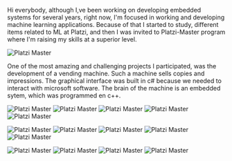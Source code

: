 Hi everybody, although I,ve been working on developing embedded systems for several years, right now, I'm focused
in working and developing machine learning applications. Because of that I started to study, different items related to ML at Platzi, and 
then I was invited to Platzi-Master program where I'm raising  my skills at a superior level.


![Platzi Master](https://img.shields.io/badge/Platzi%20Master-C8-95ca3e)

One of the most amazing and challenging projects I participated, was the development of a vending  machine. Such a machine sells copies and impressions. The graphical interface was built in c# because we needed to interact with microsoft software. The brain of the machine is an embedded  sytem, which was programmed en c++. 

![Platzi Master](https://img.shields.io/badge/Python-FFD43B?style=for-the-badge&logo=python&logoColor=darkgreen)
![Platzi Master](https://img.shields.io/badge/C-00599C?style=for-the-badge&logo=c&logoColor=white)
![Platzi Master](https://img.shields.io/badge/C%23-239120?style=for-the-badge&logo=c-sharp&logoColor=white)
![Platzi Master](https://img.shields.io/badge/Java-ED8B00?style=for-the-badge&logo=java&logoColor=white)
![Platzi Master](https://img.shields.io/badge/TensorFlow-FF6F00?style=for-the-badge&logo=TensorFlow&logoColor=white)

![Platzi Master](https://img.shields.io/badge/scikit_learn-F7931E?style=for-the-badge&logo=scikit-learn&logoColor=white)
![Platzi Master](https://img.shields.io/badge/Keras-D00000?style=for-the-badge&logo=Keras&logoColor=white)
![Platzi Master](https://img.shields.io/badge/SciPy-654FF0?style=for-the-badge&logo=SciPy&logoColor=white)
![Platzi Master](https://img.shields.io/badge/Numpy-777BB4?style=for-the-badge&logo=numpy&logoColor=white)
![Platzi Master](https://img.shields.io/badge/Pandas-2C2D72?style=for-the-badge&logo=pandas&logoColor=white)

![Platzi Master](https://img.shields.io/badge/Plotly-239120?style=for-the-badge&logo=plotly&logoColor=white)
![Platzi Master](https://img.shields.io/badge/PyTorch-EE4C2C?style=for-the-badge&logo=PyTorch&logoColor=white)
![Platzi Master](https://img.shields.io/badge/json-5E5C5C?style=for-the-badge&logo=json&logoColor=white)
![Platzi Master](https://img.shields.io/badge/GitHub-100000?style=for-the-badge&logo=github&logoColor=white)
